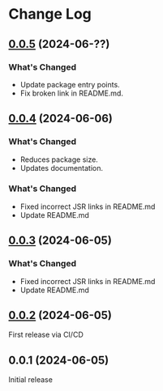 # Change Log

## [0.0.5](https://github.com/havelessbemore/munkres/compare/v0.0.4...v0.0.5) (2024-06-??)

### What's Changed

- Update package entry points.
- Fix broken link in README.md.

## [0.0.4](https://github.com/havelessbemore/munkres/compare/v0.0.3...v0.0.4) (2024-06-06)

### What's Changed

- Reduces package size.
- Updates documentation.

### What's Changed

- Fixed incorrect JSR links in README.md
- Update README.md

## [0.0.3](https://github.com/havelessbemore/munkres/compare/v0.0.2...v0.0.3) (2024-06-05)

### What's Changed

- Fixed incorrect JSR links in README.md
- Update README.md

## [0.0.2](https://github.com/havelessbemore/munkres/compare/v0.0.1...v0.0.2) (2024-06-05)

First release via CI/CD

## 0.0.1 (2024-06-05)

Initial release
